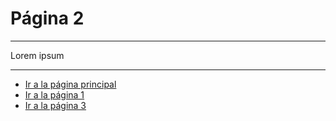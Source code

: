 # Página 2
***

Lorem ipsum

***

* [Ir a la página principal](../index.md "Página Inicio")
* [Ir a la página 1](./page-1.md "Página 1")
* [Ir a la página 3](./page-3.md "Página 3")
